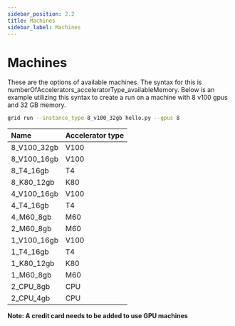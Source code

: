 ```yaml
---
sidebar_position: 2.2
title: Machines
sidebar_label: Machines
---
```


# Machines

These are the options of available machines. The syntax for this is numberOfAccelerators_acceleratorType_availableMemory. Below is an example utilizing this syntax to create a run on a machine with 8 v100 gpus and 32 GB memory.

```bash
grid run --instance_type 8_v100_32gb hello.py --gpus 8
```

| Name | Accelerator type |
| :--- | :--- |
| 8_V100_32gb | V100 |
| 8_V100_16gb | V100 |
| 8_T4_16gb | T4 |
| 8_K80_12gb | K80 |
| 4_V100_16gb | V100 |
| 4_T4_16gb | T4 |
| 4_M60_8gb | M60 |
| 2_M60_8gb | M60 |
| 1_V100_16gb | V100 |
| 1_T4_16gb | T4 |
| 1_K80_12gb | K80 |
| 1_M60_8gb | M60 |
| 2_CPU_8gb | CPU |
| 2_CPU_4gb | CPU |

**Note: A credit card needs to be added to use GPU machines**
